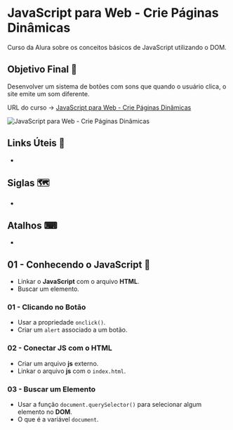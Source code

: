 # JavaScript para Web - Crie Páginas Dinâmicas

Curso da Alura sobre os conceitos básicos de JavaScript utilizando o DOM.

## Objetivo Final &#x1F3AF;

Desenvolver um sistema de botões com sons que quando o usuário clica, o site emite um som diferente.

URL do curso -> [JavaScript para Web - Crie Páginas Dinâmicas](https://cursos.alura.com.br/course/javascript-web-paginas-dinamicas)

![JavaScript para Web - Crie Páginas Dinâmicas](https://www.alura.com.br/assets/api/share/curso-javascript-web-paginas-dinamicas.png)

## Links Úteis &#x1F517;
*

## Siglas &#x1F5FA;
*

## Atalhos &#x2328;
*

## 01 - Conhecendo o JavaScript &#x1F516;
* Linkar o **JavaScript** com o arquivo **HTML**.
* Buscar um elemento.

### 01 - Clicando no Botão
* Usar a propriedade `onclick()`.
* Criar um `alert` associado a um botão.

### 02 - Conectar JS com o HTML
* Criar um arquivo **js** externo.
* Linkar o arquivo **js** com o `index.html`.

### 03 - Buscar um Elemento
* Usar a função `document.querySelector()` para selecionar algum elemento no **DOM**.
* O que é a variável `document`.